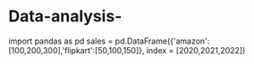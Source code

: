 # Data-analysis-
import pandas as pd
sales = pd.DataFrame({'amazon':[100,200,300],'flipkart':[50,100,150]}, index = [2020,2021,2022])

